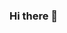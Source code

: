 ### Hi there 👋

<!--
**LolitaDruzinina/LolitaDruzinina** is a ✨ _special_ ✨ repository because its `README.md` (this file) appears on your GitHub profile.

Here are some ideas to get you started:

- 🎯 I’m currently working on to become UI/UX designer | Front-end developer
- 🌱 I’m currently learning HTML/CSS/JavaScript and interaction design.
- 📫 How to reach me: https://www.linkedin.com/in/lolitadr/
- 🎨 Love Art!

-->
